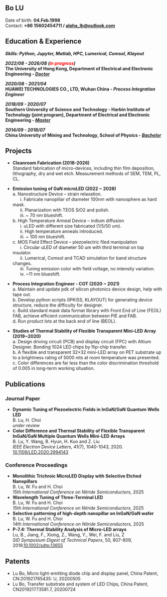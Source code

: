 <br/>

## **Bo LU**

Date of birth: **04.Feb.1998**
<br>Contact: **+86 15602454711 / <alpha_lb@outlook.com>**

## **Education & Experience**
***Skills: Python, Jupyter, Matlab, HPC, Lumerical, Comsol, Klayout***

***2022/08  - 2026/08 (<span style="color: red;">in progress</span>)*** 
<br>**The University of Hong Kong, Department of Electrical and Electronic Engineering - *<u>Doctor</u>***

***2020/08  - 2021/04***
<br>**HUAWEI TECHNOLOGIES CO., LTD, Wuhan China - *Process Integration Engineer***

***2018/09  - 2020/07***
<br>**Southern University of Science and Technology - Harbin Institute of Technology (joint program), Department of Electrical and Electronic Engineering - *<u>Master</u>***

***2014/09  - 2018/07***
<br>**China University of Mining and Technology, School of Physics - *<u>Bachelor</u>***

## **Projects**
* **Cleanroom Fabrication (2018-2026)**
<br>Standard fabrication of micro-devices, including thin film deposition, lithography, dry and wet etch. Measurement methods of SEM, TEM, PL, CL.
* **Emission tuning of GaN microLED (2022 ~ 2026)**
<br>a. Nanostructure Device – strain relaxation.
<br>&nbsp;&nbsp;&nbsp;&nbsp;&nbsp;&nbsp;i.	Fabricate nanopillar of diameter 100nm with nanosphere as hard mask.
<br>&nbsp;&nbsp;&nbsp;&nbsp;&nbsp;&nbsp;ii.	Planarization with TEOS SiO2 and polish.
<br>&nbsp;&nbsp;&nbsp;&nbsp;&nbsp;&nbsp;iii.	~ 70 nm blueshift.
<br>b. High Temperature Anneal Device – indium diffusion
<br>&nbsp;&nbsp;&nbsp;&nbsp;&nbsp;&nbsp;i.	uLED with different size fabricated (1/5/50 um).
<br>&nbsp;&nbsp;&nbsp;&nbsp;&nbsp;&nbsp;ii.	High temperature anneals introduced.
<br>&nbsp;&nbsp;&nbsp;&nbsp;&nbsp;&nbsp;iii.	~ 100 nm blueshift.
<br>c. MOS Field Effect Device – piezoelectric filed manipulation
<br>&nbsp;&nbsp;&nbsp;&nbsp;&nbsp;&nbsp;i.	Circular uLED of diameter 50 um with third terminal on top insulator.
<br>&nbsp;&nbsp;&nbsp;&nbsp;&nbsp;&nbsp;ii.	Lumerical, Comsol and TCAD simulation for band structure changes.
<br>&nbsp;&nbsp;&nbsp;&nbsp;&nbsp;&nbsp;iii.	Tuning emission color with field voltage, no intensity variation.
<br>&nbsp;&nbsp;&nbsp;&nbsp;&nbsp;&nbsp;iv.	~11 nm blueshift.

* **Process Integration Engineer - COT (2020 ~ 2021)**
<br>a. Maintain and update pdk of silicon photonics device design, help with tape out.
<br>b. Develop python scripts (IPKISS, KLAYOUT) for generating device structure, reduce the difficulty for designer.
<br>c. Build standard mask data format library with Front End of Line (FEOL) FAB, achieve efficient communication between PIE and FAB.
<br>d. Run product lots at the back end of line (BEOL).

* **Studies of Thermal Stability of Flexible Transparent Mini-LED Array (2019~2020)**
<br>a. Design driving circuit (PCB) and display circuit (FPC) with Altium Designer.  Bonding 1024 LED chips by flip-chip transfer.
<br>b. A flexible and transparent 32×32 mini-LED array on PET substrate up to a brightness rating of 5000 nits at room temperature was presented. 
<br>c. Color differences are far less than the color discrimination threshold of 0.005 in long-term working situation.

## **Publications**
### **Journal Paper**
* **Dynamic Tuning of Piezoelectric Fields in InGaN/GaN Quantum Wells LED**
<br>B. Lu, H. Choi
<br>*under review*
* **Color Difference and Thermal Stability of Flexible Transparent InGaN/GaN Multiple Quantum Wells Mini-LED Arrays**
<br>B. Lu, Y. Wang, B. Hyun, H. Kuo and Z. Liu
<br>*IEEE Electron Device Letters*, 41(7), 1040-1043, 2020. [10.1109/LED.2020.2994143](https://ieeexplore.ieee.org/document/9091823)

### **Conference Proceedings**
* **Monolithic Trichroic MicroLED Display with Selective Etched Nanopillars**
<br>B. Lu, W. Fu and H. Choi
<br>*15th International Conference on Nitride Semiconductors*, 2025
* **Wavelength Tuning of Three-Terminal LED**
<br>B. Lu, W. Fu and H. Choi
<br>*15th International Conference on Nitride Semiconductors*, 2025
* **Selective patterning of high-depth nanopillar on InGaN/GaN wafer**
<br>B. Lu, W. Fu and H. Choi
<br>*14th International Conference on Nitride Semiconductors*, 2025
* **P‐7.4: Thermal Stability Analysis of Micro‐LED arrays**
<br>Lu, B., Jiang, F., Xiong, Z., Wang, Y., Wei, F. and Liu, Z
<br>*SID Symposium Digest of Technical Papers*, 50, 807-809, 2019.[10.1002/sdtp.13655](https://onlinelibrary.wiley.com/doi/abs/10.1002/sdtp.13655)

## **Patents**
* Lu Bo, Micro light-emitting diode chip and display panel, China Patent, CN:201921765435: U, 20200505
* Lu Bo, Transfer substrate and system of LED Chips, China Patent, CN201921773581.7, 20200724

